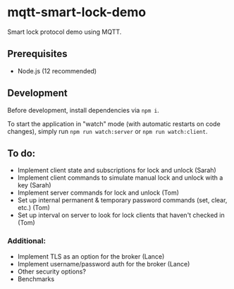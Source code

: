# mqtt-smart-lock-demo

Smart lock protocol demo using MQTT.

## Prerequisites

- Node.js (12 recommended)

## Development

Before development, install dependencies via `npm i`.

To start the application in "watch" mode (with automatic restarts on code changes), simply run `npm run watch:server` or `npm run watch:client`.

## To do:

- Implement client state and subscriptions for lock and unlock (Sarah)
- Implement client commands to simulate manual lock and unlock with a key (Sarah)
- Implement server commands for lock and unlock (Tom)
- Set up internal permanent & temporary password commands (set, clear, etc.) (Tom)
- Set up interval on server to look for lock clients that haven't checked in (Tom)

### Additional:

- Implement TLS as an option for the broker (Lance)
- Implement username/password auth for the broker (Lance)
- Other security options?
- Benchmarks
